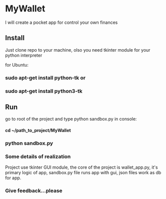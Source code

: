 # MyWallet
I will create a pocket app for control your own finances

## Install
Just clone repo to your machine, olso you need tkinter module for your python interpreter

for Ubuntu:
###   sudo apt-get install python-tk or 
###   sudo apt-get install python3-tk  

## Run
go to root of the project and type python sandbox.py in console:

#### cd ~/path_to_project/MyWallet
### python sandbox.py


### Some details of realization

Project use tkinter GUI module, the core of the project is wallet_app.py, it's primary logic of app, sandbox.py file runs app with gui, json files work as db for app. 

### Give feedback...please
